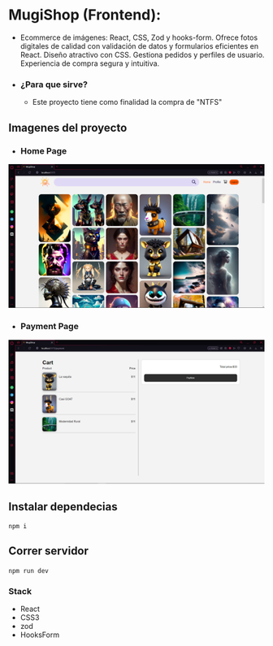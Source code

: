 # MugiShop (Frontend):
+ Ecommerce de imágenes: React, CSS, Zod y hooks-form. Ofrece fotos digitales de calidad con validación de datos y formularios eficientes en React. Diseño atractivo con CSS. Gestiona pedidos y perfiles de usuario. Experiencia de compra segura y intuitiva.
+ ### ¿Para que sirve?
  + Este proyecto tiene como finalidad la compra de "NTFS" 

## Imagenes del proyecto
 + ### Home Page
![Texto alternativo](./public/images/img1.png)

 + ### Payment Page
![Texto alternativo](./public/images/img2.png)

## Instalar dependecias
```
npm i
```

## Correr servidor
``` 
npm run dev
```

### Stack
 + React
 + CSS3
 + zod
 + HooksForm
